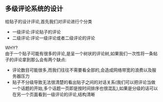 ## 多级评论系统的设计
给贴子的设计评论,首先我们对评论进行个分类  
* 一级评论:评论贴子的评论
* 二级评论:评论一级评论或者二级评论的评论   

WHY?  
由于一个贴子可能有很多的评论,是呈一个树状的评论树,如果我们一次性将一条帖子的评论拿到那么会有两个缺点:
* 评论数目可能很多,而我们往往不需要看全部的,会造成网络带宽的浪费以及服务器压力  
* 贴子不分级导致无法很清楚的看出贴子之间的对话关系(我们可以把评论当做一个话题的开始,多个话题一页即是按时间排序也很混乱),如果是分级的话可以在另一个页面看到一级评论的评论,结构清晰

